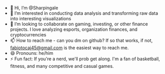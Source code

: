 - 👋 Hi, I’m @Sharpingale
- 👀 I’m interested in conducting data analysis and transforming raw data into interesting visualizations
- 💞️ I’m looking to collaborate on gaming, investing, or other finance projects. I love analyzing esports, organization finances, and cryptocurrencies
- 📫 How to reach me - can you dm on github? If so that works, if not, fabiotocaj45@gmail.com is the easiest way to reach me.
- 😄 Pronouns: he/him 
- ⚡ Fun fact: If you're a nerd, we'll prob get along. I'm a fan of basketball, fitness, and many competitive and casual games.

<!---
Sharpingale/Sharpingale is a ✨ special ✨ repository because its `README.md` (this file) appears on your GitHub profile.
You can click the Preview link to take a look at your changes.
--->
